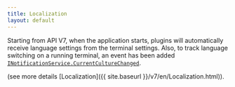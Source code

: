 ```yaml
---
title: Localization
layout: default
---
```


Starting from API V7, when the application starts, plugins will automatically receive language settings from the terminal settings.
Also, to track language switching on a running terminal, an event has been added [`INotificationService.CurrentCultureChanged`](https://syrve.github.io/front.api.sdk/v7/html/P_Resto_Front_Api_INotificationService_CurrentCultureChanged.htm).

(see more details [Localization]({{ site.baseurl }}/v7/en/Localization.html)).